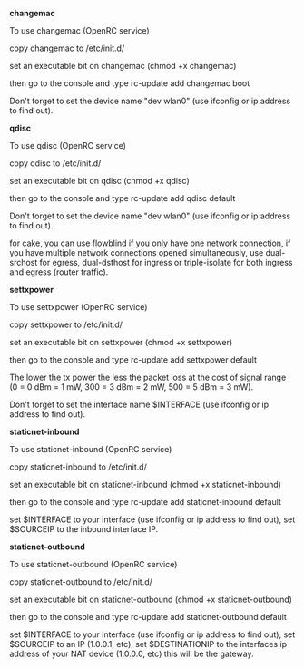 **changemac**

To use changemac (OpenRC service)

copy changemac to /etc/init.d/

set an executable bit on changemac (chmod +x changemac)

then go to the console and type rc-update add changemac boot

Don't forget to set the device name "dev wlan0" (use ifconfig or ip address to find out).

**qdisc**

To use qdisc (OpenRC service)

copy qdisc to /etc/init.d/

set an executable bit on qdisc (chmod +x qdisc)

then go to the console and type rc-update add qdisc default

Don't forget to set the device name "dev wlan0" (use ifconfig or ip address to find out).

for cake, you can use flowblind if you only have one network connection, if you have multiple network connections opened simultaneously, use dual-srchost for egress, dual-dsthost for ingress or triple-isolate for both ingress and egress (router traffic).

**settxpower**

To use settxpower (OpenRC service)

copy settxpower to /etc/init.d/

set an executable bit on settxpower (chmod +x settxpower)

then go to the console and type rc-update add settxpower default

The lower the tx power the less the packet loss at the cost of signal range (0 = 0 dBm = 1 mW, 300 = 3 dBm = 2 mW, 500 = 5 dBm = 3 mW).

Don't forget to set the interface name $INTERFACE (use ifconfig or ip address to find out).

**staticnet-inbound**

To use staticnet-inbound (OpenRC service)

copy staticnet-inbound to /etc/init.d/

set an executable bit on staticnet-inbound (chmod +x staticnet-inbound)

then go to the console and type rc-update add staticnet-inbound default

set $INTERFACE to your interface (use ifconfig or ip address to find out), set $SOURCEIP to the inbound interface IP.

**staticnet-outbound**

To use staticnet-outbound (OpenRC service)

copy staticnet-outbound to /etc/init.d/

set an executable bit on staticnet-outbound (chmod +x staticnet-outbound)

then go to the console and type rc-update add staticnet-outbound default

set $INTERFACE to your interface (use ifconfig or ip address to find out), set $SOURCEIP to an IP (1.0.0.1, etc), set $DESTINATIONIP to the interfaces ip address of your NAT device (1.0.0.0, etc) this will be the gateway.
